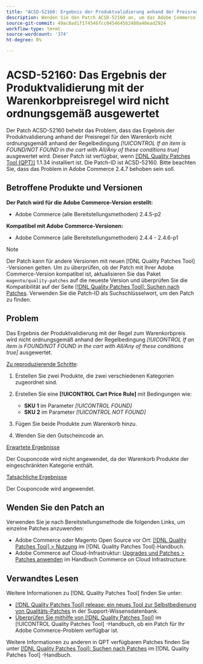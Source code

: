 ```yaml
---
title: "ACSD-52160: Ergebnis der Produktvalidierung anhand der Preisregel des Warenkorbs"
description: Wenden Sie den Patch ACSD-52160 an, um das Adobe Commerce-Problem zu beheben, bei dem das Ergebnis der Produktvalidierung anhand der Preisregel für den Warenkorb nicht ordnungsgemäß anhand der Regelbedingung *[!UICONTROL If an item is FOUND/NOT FOUND in the cart with All/Any of these conditions true]* bewertet wird.
source-git-commit: 49ac8ad1f174546fcc0454645b2480a40ead2924
workflow-type: tm+mt
source-wordcount: '374'
ht-degree: 0%

---
```


# ACSD-52160: Das Ergebnis der Produktvalidierung mit der Warenkorbpreisregel wird nicht ordnungsgemäß ausgewertet

Der Patch ACSD-52160 behebt das Problem, dass das Ergebnis der Produktvalidierung anhand der Preisregel für den Warenkorb nicht ordnungsgemäß anhand der Regelbedingung *[!UICONTROL If an item is FOUND/NOT FOUND in the cart with All/Any of these conditions true]* ausgewertet wird. Dieser Patch ist verfügbar, wenn [[!DNL Quality Patches Tool (QPT)]](https://experienceleague.adobe.com/en/docs/commerce-knowledge-base/kb/announcements/commerce-announcements/magento-quality-patches-released-new-tool-to-self-serve-quality-patches) 1.1.34 installiert ist. Die Patch-ID ist ACSD-52160. Bitte beachten Sie, dass das Problem in Adobe Commerce 2.4.7 behoben sein soll.

## Betroffene Produkte und Versionen

**Der Patch wird für die Adobe Commerce-Version erstellt:**

* Adobe Commerce (alle Bereitstellungsmethoden) 2.4.5-p2

**Kompatibel mit Adobe Commerce-Versionen:**

* Adobe Commerce (alle Bereitstellungsmethoden) 2.4.4 - 2.4.6-p1

>[!NOTE]
>
>Der Patch kann für andere Versionen mit neuen [!DNL Quality Patches Tool] -Versionen gelten. Um zu überprüfen, ob der Patch mit Ihrer Adobe Commerce-Version kompatibel ist, aktualisieren Sie das Paket `magento/quality-patches` auf die neueste Version und überprüfen Sie die Kompatibilität auf der Seite [[!DNL Quality Patches Tool]: Suchen nach Patches](https://experienceleague.adobe.com/tools/commerce-quality-patches/index.html). Verwenden Sie die Patch-ID als Suchschlüsselwort, um den Patch zu finden.

## Problem

Das Ergebnis der Produktvalidierung mit der Regel zum Warenkorbpreis wird nicht ordnungsgemäß anhand der Regelbedingung *[!UICONTROL If an item is FOUND/NOT FOUND in the cart with All/Any of these conditions true]* ausgewertet.

<u>Zu reproduzierende Schritte</u>:

1. Erstellen Sie zwei Produkte, die zwei verschiedenen Kategorien zugeordnet sind.
1. Erstellen Sie eine **[!UICONTROL Cart Price Rule]** mit Bedingungen wie:

   * **SKU 1** im Parameter *[!UICONTROL FOUND]*
   * **SKU 2** im Parameter *[!UICONTROL NOT FOUND]*

1. Fügen Sie beide Produkte zum Warenkorb hinzu.
1. Wenden Sie den Gutscheincode an.

<u>Erwartete Ergebnisse</u>

Der Couponcode wird nicht angewendet, da der Warenkorb Produkte der eingeschränkten Kategorie enthält.

<u>Tatsächliche Ergebnisse</u>

Der Couponcode wird angewendet.

## Wenden Sie den Patch an

Verwenden Sie je nach Bereitstellungsmethode die folgenden Links, um einzelne Patches anzuwenden:

* Adobe Commerce oder Magento Open Source vor Ort: [[!DNL Quality Patches Tool] > Nutzung](<https://experienceleague.adobe.com/docs/commerce-operations/tools/quality-patches-tool/usage.html>) im [!DNL Quality Patches Tool]-Handbuch.
* Adobe Commerce auf Cloud-Infrastruktur: [Upgrades und Patches > Patches anwenden](https://experienceleague.adobe.com/docs/commerce-cloud-service/user-guide/develop/upgrade/apply-patches.html) im Handbuch Commerce on Cloud Infrastructure.

## Verwandtes Lesen

Weitere Informationen zu [!DNL Quality Patches Tool] finden Sie unter:

* [[!DNL Quality Patches Tool] release: ein neues Tool zur Selbstbedienung von Qualitäts-Patches](https://experienceleague.adobe.com/en/docs/commerce-knowledge-base/kb/announcements/commerce-announcements/magento-quality-patches-released-new-tool-to-self-serve-quality-patches) in der Support-Wissensdatenbank.
* [Überprüfen Sie mithilfe von  [!DNL Quality Patches Tool]](/help/tools/quality-patches-tool/patches-available-in-qpt/check-patch-for-magento-issue-with-magento-quality-patches.md) im [!UICONTROL Quality Patches Tool] -Handbuch, ob ein Patch für Ihr Adobe Commerce-Problem verfügbar ist.


Weitere Informationen zu anderen in QPT verfügbaren Patches finden Sie unter [[!DNL Quality Patches Tool]: Suchen nach Patches](<https://experienceleague.adobe.com/tools/commerce-quality-patches/index.html>) im [!DNL Quality Patches Tool] -Handbuch.
